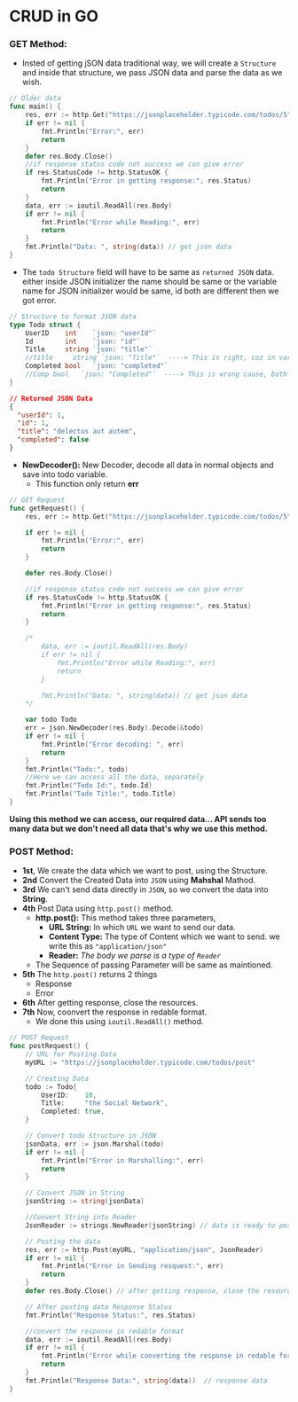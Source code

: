 # CRUD in GO

### GET Method:
- Insted of getting jSON data traditional way, we will create a `Structure` and inside that structure, we pass JSON data and parse the data as we wish.

```Go
// Older data
func main() {
	res, err := http.Get("https://jsonplaceholder.typicode.com/todos/5")
	if err != nil {
		fmt.Println("Error:", err)
		return
	}
	defer res.Body.Close()
	//if response status code not success we can give error
	if res.StatusCode != http.StatusOK {
		fmt.Println("Error in getting response:", res.Status)
		return
	}
	data, err := ioutil.ReadAll(res.Body)
	if err != nil {
		fmt.Println("Error while Reading:", err)
		return
	}
	fmt.Println("Data: ", string(data)) // get json data
}
```

- The `todo Structure` field will have to be same as `returned JSON` data. either inside JSON initializer the name should be same or the variable name for JSON initializer would be same, id both are different then we got error.

```Go
// Structure to format JSON data
type Todo struct {
	UserID    int    `json: "userId"`
	Id        int    `json: "id"`
	Title     string `json: "title"`
	//title     string `json: "Title"`  ----> This is right, coz in variable name the name is same as recieved JSON.
	Completed bool   `json: "completed"`
	//Comp bool   `json: "Completed"`  ----> This is wrong cause, both area we have change the variable name.
}
```

```json
// Returned JSON Data
{
  "userId": 1,
  "id": 1,
  "title": "delectus aut autem",
  "completed": false
}
```

- **NewDecoder():** New Decoder, decode all data in normal objects and save into todo variable.
  - This function only return **err**

```Go
// GET Request
func getRequest() {
	res, err := http.Get("https://jsonplaceholder.typicode.com/todos/5")

	if err != nil {
		fmt.Println("Error:", err)
		return
	}

	defer res.Body.Close()

	//if response status code not success we can give error
	if res.StatusCode != http.StatusOK {
		fmt.Println("Error in getting response:", res.Status)
		return
	}

	/*
		data, err := ioutil.ReadAll(res.Body)
		if err != nil {
			fmt.Println("Error while Reading:", err)
			return
		}

		fmt.Println("Data: ", string(data)) // get json data
	*/

	var todo Todo
	err = json.NewDecoder(res.Body).Decode(&todo)
	if err != nil {
		fmt.Println("Error decoding: ", err)
		return
	}
	fmt.Println("Todo:", todo)
	//Here we can access all the data, separately
	fmt.Println("Todo Id:", todo.Id)
	fmt.Println("Todo Title:", todo.Title)
}
```
**Using this method we can access, our required data... API sends too many data but we don't need all data that's why we use this method.**

### POST Method:
- **1st**, We create the data which we want to post, using the Structure.
- **2nd** Convert the Created Data into `JSON` using **Mahshal** Mathod.
- **3rd** We can't send data directly in `JSON`, so we convert the data into **String**.
- **4th** Post Data using `http.post()` method.
	- **http.post():** This method takes three parameters, 
		- **URL String:** In which `URL` we want to send our data.
		- **Content Type:** The type of Content which we want to send. we write this as `"application/json"`
		- **Reader:** *The body we parse is a type of `Reader`*
	- The Sequence of passing Parameter will be same as maintioned.
- **5th** The `http.post()` returns 2 things
	- Response
	- Error
- **6th** After getting response, close the resources.
- **7th** Now, coonvert the response in redable format.
	- We done this using `ioutil.ReadAll()` method.

``` Go
// POST Request
func postRequest() {
	// URL for Posting Data
	myURL := "https://jsonplaceholder.typicode.com/todos/post"

	// Creating Data
	todo := Todo{
		UserID:    10,
		Title:     "the Social Network",
		Completed: true,
	}

	// Convert todo Structure in JSON
	jsonData, err := json.Marshal(todo)
	if err != nil {
		fmt.Println("Error in Marshalling:", err)
		return
	}

	// Convert JSON in String
	jsonString := string(jsonData)

	//Convert String into Reader
	JsonReader := strings.NewReader(jsonString) // data is ready to post

	// Posting the data
	res, err := http.Post(myURL, "application/json", JsonReader)
	if err != nil {
		fmt.Println("Error in Sending resquest:", err)
		return
	}
	defer res.Body.Close() // after getting response, close the resource

	// After posting data Response Status
	fmt.Println("Response Status:", res.Status)

	//convert the response in redable format
	data, err := ioutil.ReadAll(res.Body)
	if err != nil {
		fmt.Println("Error while converting the response in redable format:", err)
		return
	}
	fmt.Println("Response Data:", string(data))  // response data
}
```
